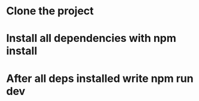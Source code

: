 # Clone the project 
# Install all dependencies with npm install 
# After all deps installed write npm run dev 
